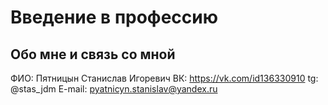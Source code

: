 # Введение в профессию

## Обо мне и связь со мной

ФИО: Пятницын Станислав Игоревич
ВК: https://vk.com/id136330910
tg: @stas_jdm
E-mail: pyatnicyn.stanislav@yandex.ru